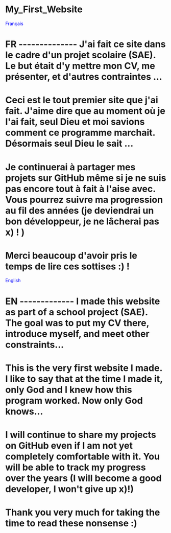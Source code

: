 ﻿# My_First_Website

 <font color="blue">Français</font>

# FR -------------- J'ai fait ce site dans le cadre d'un projet scolaire (SAE). Le but était d'y mettre mon CV, me présenter, et d'autres contraintes ...

# Ceci est le tout premier site que j'ai fait. J'aime dire que au moment où je l'ai fait, seul Dieu et moi savions comment ce programme marchait. Désormais seul Dieu le sait ...

# Je continuerai à partager mes projets sur GitHub même si je ne suis pas encore tout à fait à l'aise avec. Vous pourrez suivre ma progression au fil des années (je deviendrai un bon développeur, je ne lâcherai pas x) ! )

# Merci beaucoup d'avoir pris le temps de lire ces sottises :) !


<font color="blue">English</font>

# EN ------------- I made this website as part of a school project (SAE). The goal was to put my CV there, introduce myself, and meet other constraints...

# This is the very first website I made. I like to say that at the time I made it, only God and I knew how this program worked. Now only God knows...

# I will continue to share my projects on GitHub even if I am not yet completely comfortable with it. You will be able to track my progress over the years (I will become a good developer, I won't give up x)!)

# Thank you very much for taking the time to read these nonsense :)
